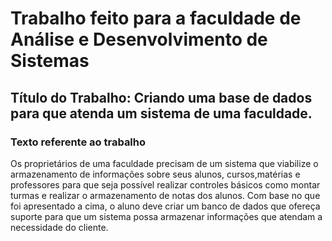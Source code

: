 <h1>Trabalho feito para a faculdade de Análise e Desenvolvimento de Sistemas</h1>

<h2>Título do Trabalho: Criando uma base de dados para que atenda um sistema de uma faculdade.</h2>

<h3 text-align: center;>Texto referente ao trabalho</h3>
<p> Os proprietários de uma faculdade precisam de um sistema que viabilize o
 armazenamento de informações sobre seus alunos, cursos,matérias e professores para
 que seja possível realizar controles básicos como montar turmas e realizar o
 armazenamento de notas dos alunos.
 Com base no que foi apresentado a cima, o aluno deve criar um banco de dados que
 ofereça suporte para que um sistema possa armazenar informações que atendam a
 necessidade do cliente.</p>
